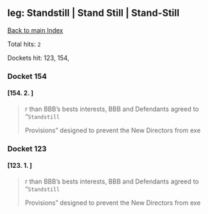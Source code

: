 
## leg: Standstill | Stand Still | Stand-Still

[Back to main Index](README.md)

Total hits: `2`

Dockets hit: 123, 154, 

### Docket 154

#### [154. 2. ]
> r than BBB’s bests interests, BBB and Defendants agreed to “`Standstill` 
> 
> Provisions” designed to prevent the New Directors from exe

### Docket 123

#### [123. 1. ]
> r than BBB’s bests interests, BBB and Defendants agreed to “`Standstill` 
> 
> Provisions” designed to prevent the New Directors from exe

